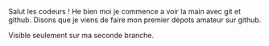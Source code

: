 Salut les codeurs !
He bien moi je commence a voir la main avec git et github.
Disons que je viens de faire mon premier dépots amateur sur github.


Visible seulement sur ma seconde branche.
